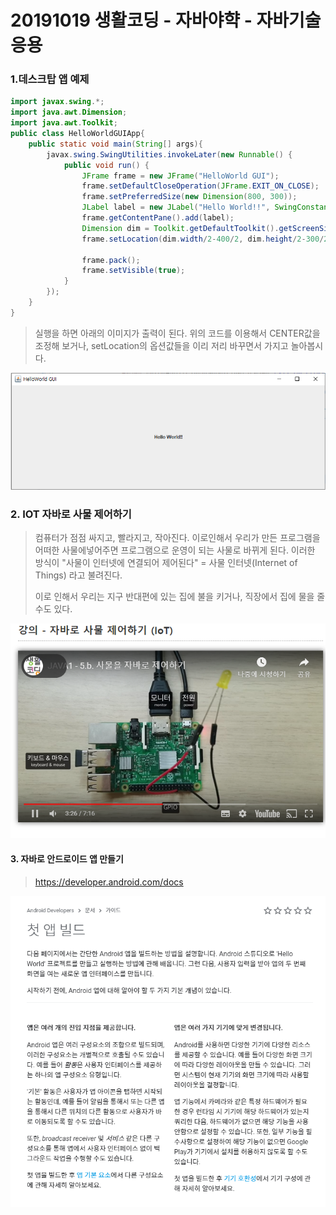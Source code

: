 # 20191019 생활코딩 - 자바야햑 - 자바기술응용



### 1.데스크탑 앱 예제



```java
import javax.swing.*;   
import java.awt.Dimension;
import java.awt.Toolkit;
public class HelloWorldGUIApp{
    public static void main(String[] args){
        javax.swing.SwingUtilities.invokeLater(new Runnable() {
            public void run() {
                JFrame frame = new JFrame("HelloWorld GUI");
                frame.setDefaultCloseOperation(JFrame.EXIT_ON_CLOSE);
                frame.setPreferredSize(new Dimension(800, 300));
                JLabel label = new JLabel("Hello World!!", SwingConstants.CENTER);
                frame.getContentPane().add(label);
                Dimension dim = Toolkit.getDefaultToolkit().getScreenSize();
                frame.setLocation(dim.width/2-400/2, dim.height/2-300/2);

                frame.pack();
                frame.setVisible(true);
            }
        });
    }
}
```



> 실행을 하면 아래의 이미지가 출력이 된다. 위의 코드를 이용해서 CENTER값을 조정해 보거나, setLocation의 옵션값들을 이리 저리 바꾸면서 가지고 놀아봅시다.



![1571490539849](assets/1571490539849.png)



### 2. IOT 자바로 사물 제어하기



> 컴퓨터가 점점 싸지고, 빨라지고, 작아진다. 이로인해서 우리가 만든 프로그램을 어떠한 사물에넣어주면 프로그램으로 운영이 되는 사물로 바뀌게 된다.  이러한 방식이 "사물이 인터넷에 연결되어 제어된다" = 사물 인터넷(Internet of Things) 라고 불려진다.
>
> 이로 인해서 우리는 지구 반대편에 있는 집에 불을 키거나, 직장에서 집에 물을 줄 수도 있다. 



![1571491205362](assets/1571491205362.png)



#### 3. 자바로 안드로이드 앱 만들기



> https://developer.android.com/docs



![1571491378721](assets/1571491378721.png)





























